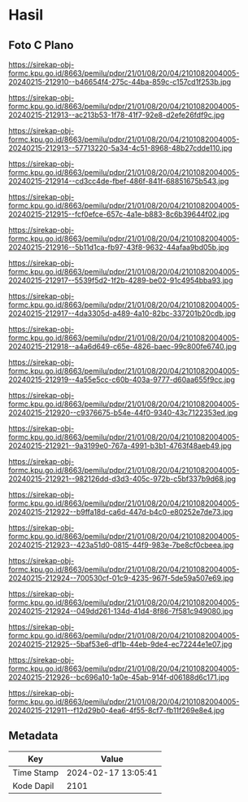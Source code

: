 # Hasil

## Foto C Plano

https://sirekap-obj-formc.kpu.go.id/8663/pemilu/pdpr/21/01/08/20/04/2101082004005-20240215-212910--b46654f4-275c-44ba-859c-c157cd1f253b.jpg

https://sirekap-obj-formc.kpu.go.id/8663/pemilu/pdpr/21/01/08/20/04/2101082004005-20240215-212913--ac213b53-1f78-41f7-92e8-d2efe26fdf9c.jpg

https://sirekap-obj-formc.kpu.go.id/8663/pemilu/pdpr/21/01/08/20/04/2101082004005-20240215-212913--57713220-5a34-4c51-8968-48b27cdde110.jpg

https://sirekap-obj-formc.kpu.go.id/8663/pemilu/pdpr/21/01/08/20/04/2101082004005-20240215-212914--cd3cc4de-fbef-486f-841f-68851675b543.jpg

https://sirekap-obj-formc.kpu.go.id/8663/pemilu/pdpr/21/01/08/20/04/2101082004005-20240215-212915--fcf0efce-657c-4a1e-b883-8c6b39644f02.jpg

https://sirekap-obj-formc.kpu.go.id/8663/pemilu/pdpr/21/01/08/20/04/2101082004005-20240215-212916--5b11d1ca-fb97-43f8-9632-44afaa9bd05b.jpg

https://sirekap-obj-formc.kpu.go.id/8663/pemilu/pdpr/21/01/08/20/04/2101082004005-20240215-212917--5539f5d2-1f2b-4289-be02-91c4954bba93.jpg

https://sirekap-obj-formc.kpu.go.id/8663/pemilu/pdpr/21/01/08/20/04/2101082004005-20240215-212917--4da3305d-a489-4a10-82bc-337201b20cdb.jpg

https://sirekap-obj-formc.kpu.go.id/8663/pemilu/pdpr/21/01/08/20/04/2101082004005-20240215-212918--a4a6d649-c65e-4826-baec-99c800fe6740.jpg

https://sirekap-obj-formc.kpu.go.id/8663/pemilu/pdpr/21/01/08/20/04/2101082004005-20240215-212919--4a55e5cc-c60b-403a-9777-d60aa655f9cc.jpg

https://sirekap-obj-formc.kpu.go.id/8663/pemilu/pdpr/21/01/08/20/04/2101082004005-20240215-212920--c9376675-b54e-44f0-9340-43c7122353ed.jpg

https://sirekap-obj-formc.kpu.go.id/8663/pemilu/pdpr/21/01/08/20/04/2101082004005-20240215-212921--9a3199e0-767a-4991-b3b1-4763f48aeb49.jpg

https://sirekap-obj-formc.kpu.go.id/8663/pemilu/pdpr/21/01/08/20/04/2101082004005-20240215-212921--982126dd-d3d3-405c-972b-c5bf337b9d68.jpg

https://sirekap-obj-formc.kpu.go.id/8663/pemilu/pdpr/21/01/08/20/04/2101082004005-20240215-212922--b9ffa18d-ca6d-447d-b4c0-e80252e7de73.jpg

https://sirekap-obj-formc.kpu.go.id/8663/pemilu/pdpr/21/01/08/20/04/2101082004005-20240215-212923--423a51d0-0815-44f9-983e-7be8cf0cbeea.jpg

https://sirekap-obj-formc.kpu.go.id/8663/pemilu/pdpr/21/01/08/20/04/2101082004005-20240215-212924--700530cf-01c9-4235-967f-5de59a507e69.jpg

https://sirekap-obj-formc.kpu.go.id/8663/pemilu/pdpr/21/01/08/20/04/2101082004005-20240215-212924--049dd261-134d-41d4-8f86-7f581c949080.jpg

https://sirekap-obj-formc.kpu.go.id/8663/pemilu/pdpr/21/01/08/20/04/2101082004005-20240215-212925--5baf53e6-df1b-44eb-9de4-ec72244e1e07.jpg

https://sirekap-obj-formc.kpu.go.id/8663/pemilu/pdpr/21/01/08/20/04/2101082004005-20240215-212926--bc696a10-1a0e-45ab-914f-d06188d6c171.jpg

https://sirekap-obj-formc.kpu.go.id/8663/pemilu/pdpr/21/01/08/20/04/2101082004005-20240215-212911--f12d29b0-4ea6-4f55-8cf7-fb11f269e8e4.jpg


## Metadata

| Key        | Value               |
| ---------- | ------------------- |
| Time Stamp | 2024-02-17 13:05:41 |
| Kode Dapil | 2101                |



